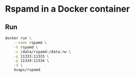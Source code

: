 Rspamd in a Docker container
============================

Run
---

```bash
docker run \
    --name rspamd \
    -h rspamd \
    -v /data/rspamd:/data:rw \
    -p 11333:11333 \
    -p 11334:11334 \
    -d \
    kvaps/rspamd
```
